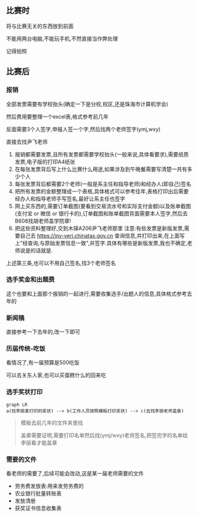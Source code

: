 
## 比赛时

将与比赛无关的东西放到前面

不能用两台电脑,不能玩手机,不然直接当作弊处理

记得拍照

## 比赛后

### 报销

全部发票需要有学校抬头(确定一下是分校,校区,还是珠海市计算机学会)

然后费用要整理一个excel表,格式参考前几年

反面需要3个人签字,申报人签一个字,然后找两个老师签字(ymj,wxy)

直接去找尹飞老师
1. 报销都需要发票,且所有发票都需要学校抬头(一般来说,具体看要求),需要纸质发票,电子版的打印A4纸张
2. 在每张发票背后写上什么比赛什么用途,如果涉及到午晚餐需要写清楚一共有多少个人
3. 每张发票背后都需要2个老师(一般是系主任和指导老师)和经办人(即自己)签名
4. 把所有发票的金额整理成一个表格,具体格式可以参考往年,表格打印出后需要经办人和指导老师手写签名,最好让系主任也签字
5. 网上买东西的,需要订单截图(要看到交易流水号和实际支付金额)以及账单截图(支付宝 or  微信 or 银行卡的),订单截图和账单截图背面需要本人签字,然后去B608找胡老师盖学院章!
6. 把这些资料整理好,交到木铎A206尹飞老师那里
   注意:有些发票是新版发票,需要自己去 https://inv-veri.chinatax.gov.cn 查询信息,并打印出来,在上面写上"经查询,与原始发票信息一致",并签字.具体有哪些是新版发票,我也不确定,老师说是的话就是.

上述第三条,也可以不用自己签名,找3个老师签名

### 选手奖金和出题费

这个也要和上面那个报销的一起进行,需要收集选手/出题人的信息,具体格式参考去年的

### 新闻稿

直接参考一下去年的,改一下即可

### 历届传统-吃饭

看情况了,有一届预算是500吃饭

可以去关东人家,也可以买蛋糕什么的回来吃

### 选手奖状打印

```mermaid
graph LR
a(找李丽拿打印的奖状) --> b(工作人员按照模板打印奖状) --> c(去找李丽老师盖章)
```



> 模板去前几年的文件夹里找
>
> 盖章需要证明,需要打印名单然后找(ymj/wxy)老师签名,把签完字的名单给李丽看才能盖章


### 需要的文件

看老师的需要了,后续可能会改动,这是某一届老师需要的文件

- 劳务费发放表:用来发劳务费的
- 农业银行批量转账表
- 发放清册
- 获奖证书信息收集表